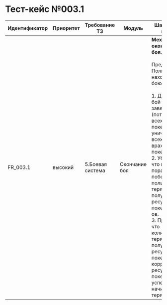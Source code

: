 # Тест-кейс №003.1 


| Идентификатор | Приоритет |  Требование ТЗ  | Модуль | Шаги тест-кейса | Ожидаемый результат |
| ------ | ------ | ------ | ------ | ------ | ------ |
|     FR\_003.1   |  высокий  | 5\.Боевая система | Окончание боя | **Механика окончания боя.** <br><br>   Предусловие: Пользователь находится в бою.<br><br> 1\. Довести бой до завершения (потерять всех своих покемонов/уничтожить всех вражеских покемонов). <br>2\. Убедиться что при поражении/победе пользователь теряет/получает ресурсы и покемона-ов. <br>3\. Проверить что количество теряемых/получаемых ресурсов и покемонов корректное и ресурсы/покемоны успешно начисляются/теряются.|Окончание боя происходит корректно. После завершения боя победитель получает 30% монет, 10% покемонов (забираются имеющиеся яйца покемонов или понижаются их уровни) и 20% кристаллов стихий проигравшего. Проигравший теряет данные ресурсы.|

 

